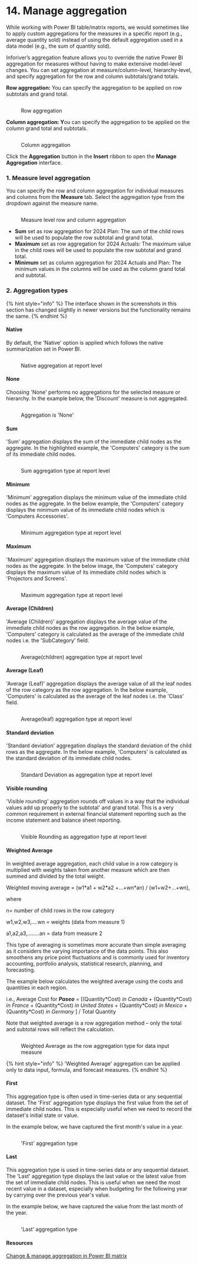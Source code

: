 # 14. Manage aggregation

While working with Power BI table/matrix reports, we would sometimes like to apply custom aggregations for the measures in a specific report (e.g., average quantity sold) instead of using the default aggregation used in a data model (e.g., the sum of quantity sold).&#x20;

Inforiver’s aggregation feature allows you to override the native Power BI aggregation for measures without having to make extensive model-level changes. You can set aggregation at measure/column-level, hierarchy-level, and specify aggregation for the row and column subtotals/grand totals.

**Row aggregation:** You can specify the aggregation to be applied on row subtotals and grand total.

<figure><img src="../../.gitbook/assets/image (776) (1).png" alt=""><figcaption><p>Row aggregation</p></figcaption></figure>

**Column aggregation: Y**ou can specify the aggregation to be applied on the column grand total and subtotals.

<figure><img src="../../.gitbook/assets/image (777) (1).png" alt=""><figcaption><p>Column aggregation</p></figcaption></figure>

Click the **Aggregation** button in the **Insert** ribbon to open the **Manage Aggregation** interface.

### 1. Measure level aggregation

You can specify the row and column aggregation for individual measures and columns from the **Measure** tab. Select the aggregation type from the dropdown against the measure name.

<figure><img src="../../.gitbook/assets/image (778) (1).png" alt=""><figcaption><p>Measure level row and column aggregation</p></figcaption></figure>

* **Sum** set as row aggregation for 2024 Plan: The sum of the child rows will be used to populate the row subtotal and grand total.
* **Maximum** set as row aggregation for 2024 Actuals: The maximum value in the child rows will be used to populate the row subtotal and grand total.
* **Minimum** set as column aggregation for 2024 Actuals and Plan: The minimum values in the columns will be used as the column grand total and subtotal.

### 2. Aggregation types

{% hint style="info" %}
The interface shown in the screenshots in this section has changed slightly in newer versions but the functionality remains the same.
{% endhint %}

#### Native

By default, the 'Native' option is applied which follows the native summarization set in Power BI.&#x20;

<figure><img src="../../.gitbook/assets/image (200).png" alt=""><figcaption><p>Native aggregation at report level</p></figcaption></figure>

#### None

Choosing 'None' performs no aggregations for the selected measure or hierarchy. In the example below, the 'Discount' measure is not aggregated.

<figure><img src="../../.gitbook/assets/image (7) (1) (1) (1) (1) (1) (1) (1) (1) (1) (1) (1).png" alt=""><figcaption><p>Aggregation is 'None'</p></figcaption></figure>

#### Sum

'Sum' aggregation displays the sum of the immediate child nodes as the aggregate. In the highlighted example, the 'Computers' category is the sum of its immediate child nodes.

<figure><img src="../../.gitbook/assets/image (201).png" alt=""><figcaption><p>Sum aggregation type at report level</p></figcaption></figure>

#### Minimum

'Minimum' aggregation displays the minimum value of the immediate child nodes as the aggregate. In the below example, the 'Computers' category displays the minimum value of its immediate child nodes which is 'Computers Accessories'.

<figure><img src="../../.gitbook/assets/image (202).png" alt=""><figcaption><p>Minimum aggregation type at report level</p></figcaption></figure>

#### Maximum

'Maximum' aggregation displays the maximum value of the immediate child nodes as the aggregate. In the below image, the 'Computers' category displays the maximum value of its immediate child nodes which is 'Projectors and Screens'.

<figure><img src="../../.gitbook/assets/image (203).png" alt=""><figcaption><p>Maximum aggregation type at report level</p></figcaption></figure>

#### Average (Children)

'Average (Children)' aggregation displays the average value of the immediate child nodes as the row aggregation. In the below example,  'Computers' category is calculated as the average of the immediate child nodes i.e. the 'SubCategory' field.

<figure><img src="../../.gitbook/assets/image (204).png" alt=""><figcaption><p>Average(children) aggregation type at report level</p></figcaption></figure>

#### Average (Leaf)

'Average (Leaf)' aggregation displays the average value of all the leaf nodes of the row category as the row aggregation. In the below example, 'Computers' is calculated as the average of the leaf nodes i.e. the 'Class' field.

<figure><img src="../../.gitbook/assets/image (205).png" alt=""><figcaption><p>Average(leaf) aggregation type at report level</p></figcaption></figure>

#### Standard deviation

'Standard deviation' aggregation displays the standard deviation of the child rows as the aggregate. In the below example, 'Computers' is calculated as the standard deviation of its immediate child nodes.

<figure><img src="../../.gitbook/assets/image (206).png" alt=""><figcaption><p>Standard Deviation as aggregation type at report level</p></figcaption></figure>

#### Visible rounding

'Visible rounding' aggregation rounds off values in a way that the individual values add up properly to the subtotal' and grand total. This is a very common requirement in external financial statement reporting such as the income statement and balance sheet reporting.

<figure><img src="../../.gitbook/assets/image (207).png" alt=""><figcaption><p>Visible Rounding as aggregation type at report level</p></figcaption></figure>

#### Weighted Average

In weighted average aggregation, each child value in a row category is multiplied with weights taken from another measure which are then summed and divided by the total weight.&#x20;

Weighted moving average = (w1\*a1 + w2\*a2 +...+wn\*an) / (w1+w2+...+wn),

where

n= number of child rows in the row category

w1,w2,w3,....wn = weights (data from measure 1)

a1,a2,a3,........an = data from measure 2

This type of averaging is sometimes more accurate than simple averaging as it considers the varying importance of the data points. This also smoothens any price point fluctuations and is commonly used for inventory accounting, portfolio analysis, statistical research, planning, and forecasting.&#x20;

The example below calculates the weighted average using the costs and quantities in each region.

i.e., Average Cost for _**Paseo**_ = \[(Quantity\*Cost) _in Canada_  + (Quantity\*Cost) _in_ _France_ + (Quantity\*Cost) _in United States_ + (Quantity\*Cost) _in Mexico_ + (Quantity\*Cost) _in Germany_ ] / Total Quantity&#x20;

Note that weighted average is a row aggregation method – only the total and subtotal rows will reflect the calculation.

<figure><img src="../../.gitbook/assets/image (626).png" alt=""><figcaption><p>Weighted Average as the row aggregation type for data input measure</p></figcaption></figure>

{% hint style="info" %}
'Weighted Average' aggregation can be applied only to data input, formula, and forecast measures.&#x20;
{% endhint %}

#### First

This aggregation type is often used in time-series data or any sequential dataset. The 'First' aggregation type displays the first value from the set of immediate child nodes. This is especially useful when we need to record the dataset's initial state or value.&#x20;

In the example below, we have captured the first month's value in a year.

<figure><img src="../../.gitbook/assets/image (1111).png" alt=""><figcaption><p>'First' aggregation type </p></figcaption></figure>

#### Last

This aggregation type is used in time-series data or any sequential dataset. The 'Last' aggregation type displays the last value or the latest value from the set of immediate child nodes. This is useful when we need the most recent value in a dataset, especially when budgeting for the following year by carrying over the previous year's value.&#x20;

In the example below, we have captured the value from the last month of the year.

<figure><img src="../../.gitbook/assets/image (1112).png" alt=""><figcaption><p>'Last' aggregation type</p></figcaption></figure>

#### Resources

[Change & manage aggregation in Power BI matrix](https://inforiver.com/blog/feature-highlights/define-visual-aggregation-power-bi-table-matrix/)
